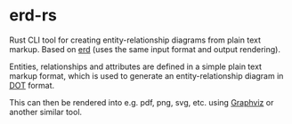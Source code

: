 # erd-rs

Rust CLI tool for creating entity-relationship diagrams from plain text markup.
Based on [erd](https://github.com/BurntSushi/erd) (uses the same input format
and output rendering).

Entities, relationships and attributes are defined in a simple plain text
markup format, which is used to generate an entity-relationship diagram in
[DOT](https://en.wikipedia.org/wiki/DOT_(graph_description_language)) format.

This can then be rendered into e.g. pdf, png, svg, etc. using
[Graphviz](https://graphviz.org/) or another similar tool.
